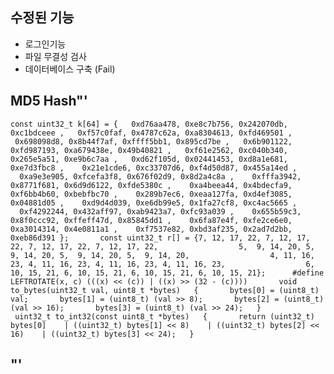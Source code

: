 

## 수정된 기능

+ 로그인기능
+ 파일 무결성 검사
+ 데이터베이스 구축 (Fail)


## MD5 Hash"'
<pre><code>const uint32_t k[64] = {   0xd76aa478, 0xe8c7b756, 0x242070db, 0xc1bdceee ,   0xf57c0faf, 0x4787c62a, 0xa8304613, 0xfd469501 ,   0x698098d8, 0x8b44f7af, 0xffff5bb1, 0x895cd7be ,   0x6b901122, 0xfd987193, 0xa679438e, 0x49b40821 ,   0xf61e2562, 0xc040b340, 0x265e5a51, 0xe9b6c7aa ,   0xd62f105d, 0x02441453, 0xd8a1e681, 0xe7d3fbc8 ,    0x21e1cde6, 0xc33707d6, 0xf4d50d87, 0x455a14ed ,    0xa9e3e905, 0xfcefa3f8, 0x676f02d9, 0x8d2a4c8a ,    0xfffa3942, 0x8771f681, 0x6d9d6122, 0xfde5380c ,    0xa4beea44, 0x4bdecfa9, 0xf6bb4b60, 0xbebfbc70 ,    0x289b7ec6, 0xeaa127fa, 0xd4ef3085, 0x04881d05 ,    0xd9d4d039, 0xe6db99e5, 0x1fa27cf8, 0xc4ac5665 ,    0xf4292244, 0x432aff97, 0xab9423a7, 0xfc93a039 ,    0x655b59c3, 0x8f0ccc92, 0xffeff47d, 0x85845dd1 ,    0x6fa87e4f, 0xfe2ce6e0, 0xa3014314, 0x4e0811a1 ,    0xf7537e82, 0xbd3af235, 0x2ad7d2bb, 0xeb86d391 };       const uint32_t r[] = {7, 12, 17, 22, 7, 12, 17, 22, 7, 12, 17, 22, 7, 12, 17, 22,                  5,  9, 14, 20, 5,  9, 14, 20, 5,  9, 14, 20, 5,  9, 14, 20,                  4, 11, 16, 23, 4, 11, 16, 23, 4, 11, 16, 23, 4, 11, 16, 23,                  6, 10, 15, 21, 6, 10, 15, 21, 6, 10, 15, 21, 6, 10, 15, 21};      #define LEFTROTATE(x, c) (((x) << (c)) | ((x) >> (32 - (c))))       void to_bytes(uint32_t val, uint8_t *bytes)   {       bytes[0] = (uint8_t) val;       bytes[1] = (uint8_t) (val >> 8);       bytes[2] = (uint8_t) (val >> 16);       bytes[3] = (uint8_t) (val >> 24);   }       uint32_t to_int32(const uint8_t *bytes)   {       return (uint32_t) bytes[0]    | ((uint32_t) bytes[1] << 8)    | ((uint32_t) bytes[2] << 16)    | ((uint32_t) bytes[3] << 24);   }  </code></pre>
"'
------------
